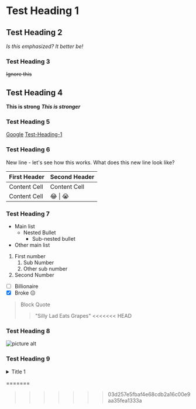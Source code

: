 # Test Heading 1 #

## Test Heading 2 ##
*Is this emphasized? It better be!*
### Test Heading 3 ###
~~Ignore this~~
## Test Heading 4 ##
**This is strong**
***This is stronger***
### Test Heading 5 ###
[Google](https://www.google.com/ "Google")
[Test-Heading-1](#Test-Heading-1 "Goto Test-Heading-1")
### Test Heading 6 ###
New line - let's see how this works. 
What does this new line look like?

First Header | Second Header
-------------|--------------
Content Cell | Content Cell
Content Cell | :joy: \| :sob:

### Test Heading 7 ###
* Main list
    * Nested Bullet
         * Sub-nested bullet
* Other main list

1. First number
    1. Sub Number
    2. Other sub number
2. Second Number

- [ ] Billionaire
- [x] Broke :neutral_face:

> Block Quote
>> "Silly Lad Eats Grapes"
<<<<<<< HEAD

### Test Heading 8 ###
![picture alt](https://www.google.com/url?sa=i&url=https%3A%2F%2Fknowyourmeme.com%2Fmemes%2Fnerd-emoji&psig=AOvVaw1trEbjNMX_4SxygFCq-KdM&ust=1706727396637000&source=images&cd=vfe&opi=89978449&ved=0CBMQjRxqFwoTCLjlxpPlhYQDFQAAAAAdAAAAABAE "Me rn")

### Test Heading 9 ###
<details>
    <summary>Title 1</summary>
    <p> + Sick
    <p> + Soup
</details>

=======
>>>>>>> 03d257e5fbaf4e68cdb2a16c00e9aa35fea1333a
